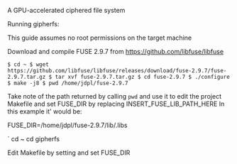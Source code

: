 A GPU-accelerated ciphered file system


Running gipherfs:

This guide assumes no root permissions on the target machine

Download and compile FUSE 2.9.7 from https://github.com/libfuse/libfuse

`
$ cd ~
$ wget https://github.com/libfuse/libfuse/releases/download/fuse-2.9.7/fuse-2.9.7.tar.gz
$ tar xvf fuse-2.9.7.tar.gz
$ cd fuse-2.9.7
$ ./configure
$ make -j8
$ pwd
/home/jdpl/fuse-2.9.7
`

Take note of the path returned by calling `pwd` and use it to edit the project Makefile and set FUSE_DIR by replacing INSERT_FUSE_LIB_PATH_HERE
In this example it' would be:

FUSE_DIR=/home/jdpl/fuse-2.9.7/lib/.libs


`
cd ~
cd gipherfs

Edit Makefile by setting and set FUSE_DIR
